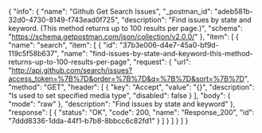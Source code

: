 {
  "info": {
    "name": "Github Get Search Issues",
    "_postman_id": "adeb581b-32d0-4730-8149-f743ead0f725",
    "description": "Find issues by state and keyword. (This method returns up to 100 results per page.)",
    "schema": "https://schema.getpostman.com/json/collection/v2.0.0/"
  },
  "item": [
    {
      "name": "search",
      "item": [
        {
          "id": "37b3e006-d4e7-45a0-bf9d-119c5f58b637",
          "name": "find-issues-by-state-and-keyword-this-method-returns-up-to-100-results-per-page",
          "request": {
            "url": "http://api.github.com/search/issues?access_token=%7B%7D&order=%7B%7D&q=%7B%7D&sort=%7B%7D",
            "method": "GET",
            "header": [
              {
                "key": "Accept",
                "value": "{}",
                "description": "Is used to set specified media type",
                "disabled": false
              }
            ],
            "body": {
              "mode": "raw"
            },
            "description": "Find issues by state and keyword"
          },
          "response": [
            {
              "status": "OK",
              "code": 200,
              "name": "Response_200",
              "id": "7ddd8336-1dda-44f1-b7b8-8bbcc6c82fd1"
            }
          ]
        }
      ]
    }
  ]
}